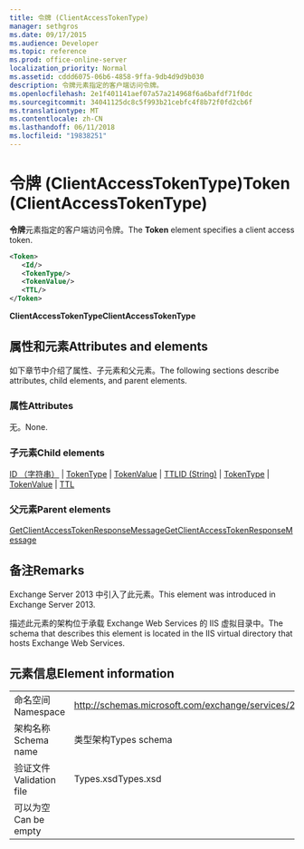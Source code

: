 ```yaml
---
title: 令牌 (ClientAccessTokenType)
manager: sethgros
ms.date: 09/17/2015
ms.audience: Developer
ms.topic: reference
ms.prod: office-online-server
localization_priority: Normal
ms.assetid: cddd6075-06b6-4858-9ffa-9db4d9d9b030
description: 令牌元素指定的客户端访问令牌。
ms.openlocfilehash: 2e1f401141aef07a57a214968f6a6bafdf71f0dc
ms.sourcegitcommit: 34041125dc8c5f993b21cebfc4f8b72f0fd2cb6f
ms.translationtype: MT
ms.contentlocale: zh-CN
ms.lasthandoff: 06/11/2018
ms.locfileid: "19838251"
---
```

# <a name="token-clientaccesstokentype"></a><span data-ttu-id="ca99f-103">令牌 (ClientAccessTokenType)</span><span class="sxs-lookup"><span data-stu-id="ca99f-103">Token (ClientAccessTokenType)</span></span>

<span data-ttu-id="ca99f-104">**令牌**元素指定的客户端访问令牌。</span><span class="sxs-lookup"><span data-stu-id="ca99f-104">The **Token** element specifies a client access token.</span></span> 
  
```XML
<Token>
   <Id/>
   <TokenType/>
   <TokenValue/>
   <TTL/>
</Token>
```

 <span data-ttu-id="ca99f-105">**ClientAccessTokenType**</span><span class="sxs-lookup"><span data-stu-id="ca99f-105">**ClientAccessTokenType**</span></span>
## <a name="attributes-and-elements"></a><span data-ttu-id="ca99f-106">属性和元素</span><span class="sxs-lookup"><span data-stu-id="ca99f-106">Attributes and elements</span></span>

<span data-ttu-id="ca99f-107">如下章节中介绍了属性、子元素和父元素。</span><span class="sxs-lookup"><span data-stu-id="ca99f-107">The following sections describe attributes, child elements, and parent elements.</span></span>
  
### <a name="attributes"></a><span data-ttu-id="ca99f-108">属性</span><span class="sxs-lookup"><span data-stu-id="ca99f-108">Attributes</span></span>

<span data-ttu-id="ca99f-109">无。</span><span class="sxs-lookup"><span data-stu-id="ca99f-109">None.</span></span>
  
### <a name="child-elements"></a><span data-ttu-id="ca99f-110">子元素</span><span class="sxs-lookup"><span data-stu-id="ca99f-110">Child elements</span></span>

<span data-ttu-id="ca99f-111">[ID （字符串）](id-string.md) | [TokenType](tokentype.md) | [TokenValue](tokenvalue.md) | [TTL](ttl.md)</span><span class="sxs-lookup"><span data-stu-id="ca99f-111">[ID (String)](id-string.md) | [TokenType](tokentype.md) | [TokenValue](tokenvalue.md) | [TTL](ttl.md)</span></span>
  
### <a name="parent-elements"></a><span data-ttu-id="ca99f-112">父元素</span><span class="sxs-lookup"><span data-stu-id="ca99f-112">Parent elements</span></span>

[<span data-ttu-id="ca99f-113">GetClientAccessTokenResponseMessage</span><span class="sxs-lookup"><span data-stu-id="ca99f-113">GetClientAccessTokenResponseMessage</span></span>](getclientaccesstokenresponsemessage.md)
  
## <a name="remarks"></a><span data-ttu-id="ca99f-114">备注</span><span class="sxs-lookup"><span data-stu-id="ca99f-114">Remarks</span></span>

<span data-ttu-id="ca99f-115">Exchange Server 2013 中引入了此元素。</span><span class="sxs-lookup"><span data-stu-id="ca99f-115">This element was introduced in Exchange Server 2013.</span></span>
  
<span data-ttu-id="ca99f-116">描述此元素的架构位于承载 Exchange Web Services 的 IIS 虚拟目录中。</span><span class="sxs-lookup"><span data-stu-id="ca99f-116">The schema that describes this element is located in the IIS virtual directory that hosts Exchange Web Services.</span></span>
  
## <a name="element-information"></a><span data-ttu-id="ca99f-117">元素信息</span><span class="sxs-lookup"><span data-stu-id="ca99f-117">Element information</span></span>

|||
|:-----|:-----|
|<span data-ttu-id="ca99f-118">命名空间</span><span class="sxs-lookup"><span data-stu-id="ca99f-118">Namespace</span></span>  <br/> |http://schemas.microsoft.com/exchange/services/2006/types  <br/> |
|<span data-ttu-id="ca99f-119">架构名称</span><span class="sxs-lookup"><span data-stu-id="ca99f-119">Schema name</span></span>  <br/> |<span data-ttu-id="ca99f-120">类型架构</span><span class="sxs-lookup"><span data-stu-id="ca99f-120">Types schema</span></span>  <br/> |
|<span data-ttu-id="ca99f-121">验证文件</span><span class="sxs-lookup"><span data-stu-id="ca99f-121">Validation file</span></span>  <br/> |<span data-ttu-id="ca99f-122">Types.xsd</span><span class="sxs-lookup"><span data-stu-id="ca99f-122">Types.xsd</span></span>  <br/> |
|<span data-ttu-id="ca99f-123">可以为空</span><span class="sxs-lookup"><span data-stu-id="ca99f-123">Can be empty</span></span>  <br/> ||
   

